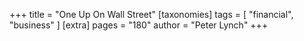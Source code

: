 +++
title = "One Up On Wall Street"
[taxonomies]
tags = [ "financial", "business" ]
[extra]
pages = "180"
author = "Peter Lynch"
+++
